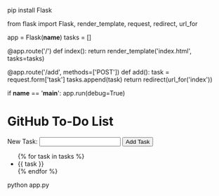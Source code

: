 pip install Flask

from flask import Flask, render_template, request, redirect, url_for

app = Flask(__name__)
tasks = []

@app.route('/')
def index():
    return render_template('index.html', tasks=tasks)

@app.route('/add', methods=['POST'])
def add():
    task = request.form['task']
    tasks.append(task)
    return redirect(url_for('index'))

if __name__ == '__main__':
    app.run(debug=True)

<!DOCTYPE html>
<html lang="en">
<head>
    <meta charset="UTF-8">
    <meta name="viewport" content="width=device-width, initial-scale=1.0">
    <title>GitHub To-Do List</title>
</head>
<body>
    <h1>GitHub To-Do List</h1>
    <form action="{{ url_for('add') }}" method="post">
        <label for="task">New Task:</label>
        <input type="text" id="task" name="task" required>
        <button type="submit">Add Task</button>
    </form>
    <ul>
        {% for task in tasks %}
            <li>{{ task }}</li>
        {% endfor %}
    </ul>
</body>
</html>
python app.py
